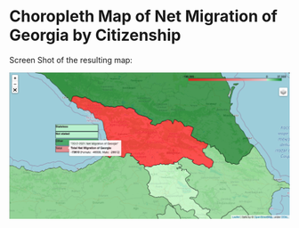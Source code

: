 # Choropleth Map of Net Migration of Georgia by Citizenship

Screen Shot of the resulting map:

![Screen Shot of the Net Migration Map of Georgia](https://raw.githubusercontent.com/sentinel-1/net_migration_map_Georgia/master/screenshots/2022-06-28_(1200x628).png "Screen Shot of the resulting map")
